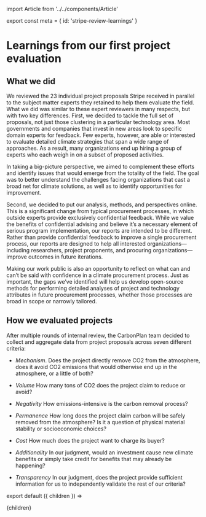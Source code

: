 import Article from '../../components/Article'

export const meta = {
  id: 'stripe-review-learnings'
}

# Learnings from our first project evaluation

## What we did

We reviewed the 23 individual project proposals Stripe received in parallel to the subject matter experts they retained to help them evaluate the field. What we did was similar to these expert reviewers in many respects, but with two key differences.
First, we decided to tackle the full set of proposals, not just those clustering in a particular technology area. Most governments and companies that invest in new areas look to specific domain experts for feedback. Few experts, however, are able or interested to evaluate detailed climate strategies that span a wide range of approaches. As a result, many organizations end up hiring a group of experts who each weigh in on a subset of proposed activities. 

In taking a big-picture perspective, we aimed to complement these efforts and identify issues that would emerge from the totality of the field. The goal was to better understand the challenges facing organizations that cast a broad net for climate solutions, as well as to identify opportunities for improvement.

Second, we decided to put our analysis, methods, and perspectives online. This is a significant change from typical procurement processes, in which outside experts provide exclusively confidential feedback. While we value the benefits of confidential advising and believe it’s a necessary element of serious program implementation, our reports are intended to be different. Rather than provide confidential feedback to improve a single procurement process, our reports are designed to help all interested organizations—including researchers, project proponents, and procuring organizations—improve outcomes in future iterations.

Making our work public is also an opportunity to reflect on what can and can’t be said with confidence in a climate procurement process. Just as important, the gaps we’ve identified will help us develop open-source methods for performing detailed analyses of project and technology attributes in future procurement processes, whether those processes are broad in scope or narrowly tailored.

## How we evaluated projects

After multiple rounds of internal review, the CarbonPlan team decided to collect and aggregate data from project proposals across seven different criteria:

- *Mechanism*. Does the project directly remove CO2 from the atmosphere, does it avoid CO2 emissions that would otherwise end up in the atmosphere, or a little of both?

- *Volume* How many tons of CO2 does the project claim to reduce or avoid?

- *Negativity* How emissions-intensive is the carbon removal process? 

- *Permanence* How long does the project claim carbon will be safely removed from the atmosphere? Is it a question of physical material stability or socioeconomic choices?

- *Cost* How much does the project want to charge its buyer?

- *Additionality* In our judgment, would an investment cause new climate benefits or simply take credit for benefits that may already be happening?

- *Transparency* In our judgment, does the project provide sufficient information for us to independently validate the rest of our criteria?


export default ({ children }) => <Article meta={meta}>{children}</Article>